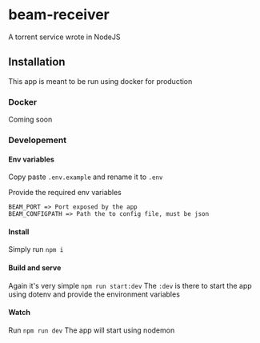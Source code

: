 # beam-receiver

A torrent service wrote in NodeJS

## Installation

This app is meant to be run using docker for production

### Docker

Coming soon

### Developement

#### Env variables

Copy paste `.env.example` and rename it to `.env`

Provide the required env variables

```
BEAM_PORT => Port exposed by the app
BEAM_CONFIGPATH => Path the to config file, must be json
```

#### Install

Simply run `npm i`

#### Build and serve

Again it's very simple `npm run start:dev`
The `:dev` is there to start the app using dotenv and provide the environment variables

#### Watch

Run `npm run dev`
The app will start using nodemon
